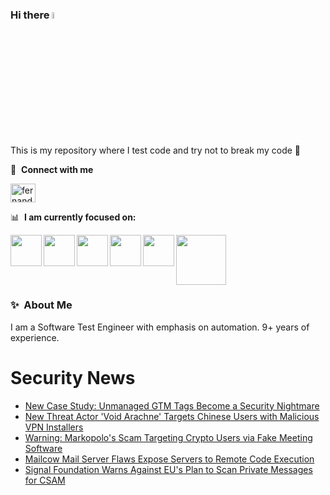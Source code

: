 ### Hi there <a href="https://www.gautamkrishnar.com/"><img src="https://media.giphy.com/media/hvRJCLFzcasrR4ia7z/giphy.gif" width="5%"></a>
This is my repository where I test code and try not to break my code :rofl:

🔗 &nbsp;**Connect with me**
<p align="left">
<a href="https://linkedin.com/in/fernandorlcruz" target="blank"><img align="center" src="https://raw.githubusercontent.com/rahuldkjain/github-profile-readme-generator/master/src/images/icons/Social/linked-in-alt.svg" alt="fernando cruz" height="30" width="40" /></a>
  
📊 &nbsp;**I am currently focused on:**

<img align="left" width='50' height='50' src="https://cdn.jsdelivr.net/gh/devicons/devicon/icons/python/python-original-wordmark.svg" />
<img align="left" width='50' height='50' src="https://cdn.jsdelivr.net/gh/devicons/devicon/icons/csharp/csharp-original.svg" />
<img align="left" width='50' height='50' src="https://cdn.jsdelivr.net/gh/devicons/devicon/icons/jenkins/jenkins-original.svg" />
<img align="left" width='50' height='50' src="https://specflow.org/wp-content/uploads/2021/05/SpecFlow-Icon.png" />
<img align="left" width='50' height='50' src="https://www.svgrepo.com/show/306098/githubactions.svg" />
<img width='80' height='80' src="https://cdn2.vectorstock.com/i/1000x1000/64/81/security-testing-concept-icon-safety-audit-key-vector-29166481.jpg" />
          
          
  
### ✨&nbsp; About Me

I am a Software Test Engineer with emphasis on automation. 9+ years of experience.

# Security News
<!-- BLOG-POST-LIST:START -->
- [New Case Study: Unmanaged GTM Tags Become a Security Nightmare](https://thehackernews.com/2024/06/new-case-study-unmanaged-gtm-tags.html)
- [New Threat Actor &#39;Void Arachne&#39; Targets Chinese Users with Malicious VPN Installers](https://thehackernews.com/2024/06/void-arachne-uses-deepfakes-and-ai-to.html)
- [Warning: Markopolo&#39;s Scam Targeting Crypto Users via Fake Meeting Software](https://thehackernews.com/2024/06/warning-markopolos-scam-targeting.html)
- [Mailcow Mail Server Flaws Expose Servers to Remote Code Execution](https://thehackernews.com/2024/06/mailcow-mail-server-flaws-expose.html)
- [Signal Foundation Warns Against EU&#39;s Plan to Scan Private Messages for CSAM](https://thehackernews.com/2024/06/signal-foundation-warns-against-eus.html)
<!-- BLOG-POST-LIST:END -->
